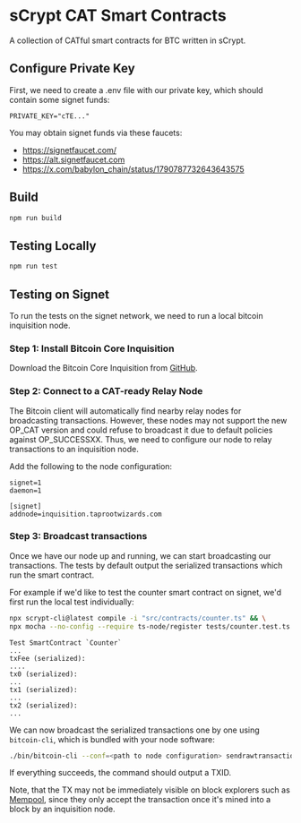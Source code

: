 # sCrypt CAT Smart Contracts

A collection of CATful smart contracts for BTC written in sCrypt.

## Configure Private Key

First, we need to create a .env file with our private key, which should contain some signet funds:

```
PRIVATE_KEY="cTE..."
```

You may obtain signet funds via these faucets:
- https://signetfaucet.com/
- https://alt.signetfaucet.com
- https://x.com/babylon_chain/status/1790787732643643575

## Build

```sh
npm run build
```

## Testing Locally

```sh
npm run test
```

## Testing on Signet

To run the tests on the signet network, we need to run a local bitcoin inquisition node.

### Step 1: Install Bitcoin Core Inquisition

Download the Bitcoin Core Inquisition from [GitHub](https://github.com/bitcoin-inquisition/bitcoin/releases).

### Step 2: Connect to a CAT-ready Relay Node

The Bitcoin client will automatically find nearby relay nodes for broadcasting transactions. However, these nodes may not support the new OP_CAT version and could refuse to broadcast it due to default policies against OP_SUCCESSXX. Thus, we need to configure our node to relay transactions to an inquisition node.

Add the following to the node configuration:
```
signet=1
daemon=1

[signet]
addnode=inquisition.taprootwizards.com
```

### Step 3: Broadcast transactions

Once we have our node up and running, we can start broadcasting our transactions. The tests by default output the serialized transactions which run the smart contract.

For example if we'd like to test the counter smart contract on signet, we'd first run the local test individually:

```sh
npx scrypt-cli@latest compile -i "src/contracts/counter.ts" && \
npx mocha --no-config --require ts-node/register tests/counter.test.ts
```

```
Test SmartContract `Counter`
...
txFee (serialized): 
....
tx0 (serialized): 
...
tx1 (serialized): 
...
tx2 (serialized): 
...
```

We can now broadcast the serialized transactions one by one using `bitcoin-cli`, which is bundled with your node software:

```sh
./bin/bitcoin-cli --conf=<path to node configuration> sendrawtransaction 020000000001022...
```

If everything succeeds, the command should output a TXID.

Note, that the TX may not be immediately visible on block explorers such as [Mempool](https://mempool.space/signet), since they only accept the transaction once it's mined into a block by an inquisition node.
